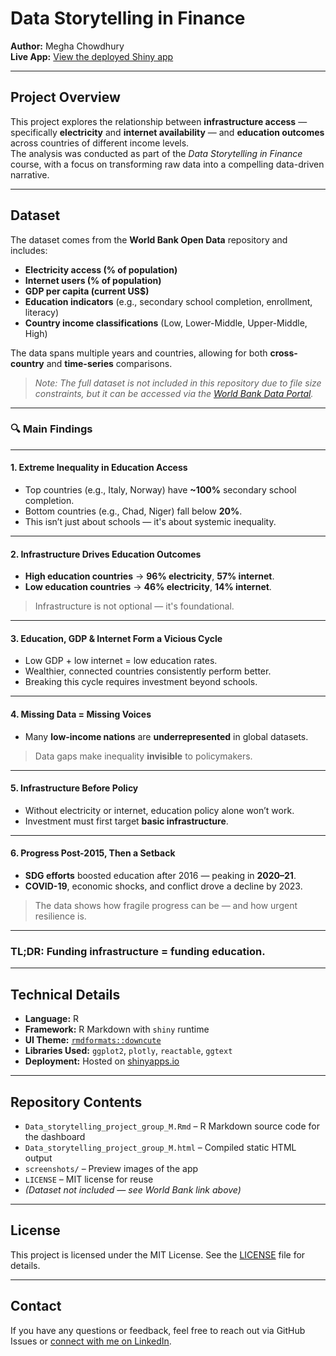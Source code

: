 # Data Storytelling in Finance

**Author:** Megha Chowdhury  
**Live App:** [View the deployed Shiny app](https://meghachowdhury.shinyapps.io/Data_storytelling_project_group_M/)

---

##  Project Overview

This project explores the relationship between **infrastructure access** — specifically **electricity** and **internet availability** — and **education outcomes** across countries of different income levels.  
The analysis was conducted as part of the *Data Storytelling in Finance* course, with a focus on transforming raw data into a compelling data-driven narrative.

---

##  Dataset

The dataset comes from the **World Bank Open Data** repository and includes:

- **Electricity access (% of population)**
- **Internet users (% of population)**
- **GDP per capita (current US$)**
- **Education indicators** (e.g., secondary school completion, enrollment, literacy)
- **Country income classifications** (Low, Lower-Middle, Upper-Middle, High)

The data spans multiple years and countries, allowing for both **cross-country** and **time-series** comparisons.

> *Note: The full dataset is not included in this repository due to file size constraints, but it can be accessed via the [World Bank Data Portal](https://data.worldbank.org/).*

---

### 🔍 Main Findings

---

#### 1.  Extreme Inequality in Education Access

- Top countries (e.g., Italy, Norway) have **~100%** secondary school completion.  
- Bottom countries (e.g., Chad, Niger) fall below **20%**.  
- This isn’t just about schools — it's about systemic inequality.

---

#### 2.  Infrastructure Drives Education Outcomes

- **High education countries** → **96% electricity**, **57% internet**.  
- **Low education countries** → **46% electricity**, **14% internet**.  
> Infrastructure is not optional — it's foundational.

---

#### 3.  Education, GDP & Internet Form a Vicious Cycle

- Low GDP + low internet = low education rates.  
- Wealthier, connected countries consistently perform better.  
- Breaking this cycle requires investment beyond schools.

---

#### 4.  Missing Data = Missing Voices

- Many **low-income nations** are **underrepresented** in global datasets.  
> Data gaps make inequality **invisible** to policymakers.

---

#### 5.  Infrastructure Before Policy

- Without electricity or internet, education policy alone won’t work.  
- Investment must first target **basic infrastructure**.

---

#### 6.  Progress Post-2015, Then a Setback

- **SDG efforts** boosted education after 2016 — peaking in **2020–21**.  
- **COVID-19**, economic shocks, and conflict drove a decline by 2023.  
> The data shows how fragile progress can be — and how urgent resilience is.

---

###  TL;DR: Funding infrastructure = funding education.


---

##  Technical Details

- **Language:** R  
- **Framework:** R Markdown with `shiny` runtime  
- **UI Theme:** [`rmdformats::downcute`](https://github.com/juba/rmdformats)  
- **Libraries Used:** `ggplot2`, `plotly`, `reactable`, `ggtext`  
- **Deployment:** Hosted on [shinyapps.io](https://www.shinyapps.io/)

---

##  Repository Contents

- `Data_storytelling_project_group_M.Rmd` – R Markdown source code for the dashboard  
- `Data_storytelling_project_group_M.html` – Compiled static HTML output  
- `screenshots/` – Preview images of the app  
- `LICENSE` – MIT license for reuse  
- *(Dataset not included — see World Bank link above)*

---

##  License

This project is licensed under the MIT License. See the [LICENSE](LICENSE) file for details.

---

##  Contact

If you have any questions or feedback, feel free to reach out via GitHub Issues or [connect with me on LinkedIn](https://www.linkedin.com/).
